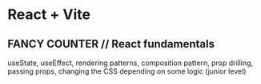 # React + Vite

## FANCY COUNTER // React fundamentals

useState, useEffect, rendering patterns, composition pattern, prop drilling,
passing props, changing the CSS depending on some logic (junior level)
